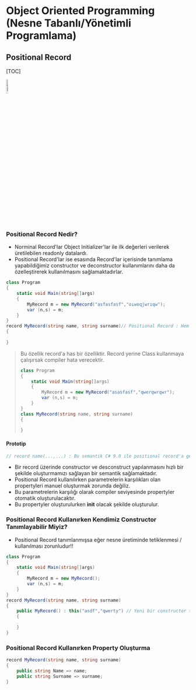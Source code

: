 # Object  Oriented Programming (Nesne Tabanlı/Yönetimli Programlama)

## Positional Record

[TOC]

<img src = https://github.com/trukafatsum/CSharpNotlarim/blob/main/OOP/%C4%B0lgili%20Ders%20QR/14-QR.png width=10% alt="İlgili Video İçeriği QR" />

### Positional Record Nedir?

* Norminal Record'lar Object Initializer'lar ile ilk değerleri verilerek üretilebilen readonly datalardı.
* Positional Record'lar ise esasında Record'lar içerisinde tanımlama yapabildiğimiz constructor ve deconstructor kullanımlarını daha da özelleştirerek kullanılmasını sağlamaktadırlar.

```csharp
class Program
{
    static void Main(string[]args)
    {
        MyRecord m = new MyRecord("asfasfasf","oıwoqjwrıqw");
        var (n,s) = m;
    }
}
record MyRecord(string name, string surname)// Positional Record : Hem constructor hem deconstruct'a karşılık gelmektedir.
{
    
}
```

> Bu özellik record'a has bir özelliktir. Record yerine Class kullanmaya çalışırsak compiler hata verecektir.
>
> ```csharp
> class Program
> {
>     static void Main(string[]args)
>     {
>         MyRecord m = new MyRecord("asasfasf","qwerqwrqwr");
>         var (n,s) = m;
>     }
> }
> class MyRecord(string name, string surname)
> {
>     
> }
> ```

#### Prototip

```csharp
// record name(...,...) : Bu semantik C# 9.0 ile positional record'a gelmiştir.
```

* Bir record üzerinde constructor ve desconstruct yapılanmasını hızlı bir şekilde oluşturmamızı sağlayan bir semantik sağlamaktadır.
* Positional Record kullanılırken parametrelerin karşılıkları olan propertyleri manuel oluşturmak zorunda değiliz.
* Bu parametrelerin karşılığı olarak compiler seviyesinde propertyler otomatik oluşturulacaktır.
* Bu propertyler oluşturulurken **init** olacak şekilde oluşturulur.



### Positional Record Kullanırken Kendimiz Constructor Tanımlayabilir Miyiz?

* Positional Record tanımlanmışsa eğer nesne üretiminde tetiklenmesi / kullanılması zorunludur!!

```csharp
class Program
{
    static void Main(string[]args)
    {
        MyRecord m = new MyRecord();
        var (n,s) = m;
    }
}
record MyRecord(string name, string surname)
{
    public MyRecord() : this("asdf","qwerty") // Yeni bir constructor tanımlayabilmek için this ile positional record'un constructor'ına değer göndermek zorundayız.
    {
        
    }
}
```



### Positional Record Kullanırken Property Oluşturma

```csharp
record MyRecord(string name, string surname)
{
    public string Name => name;
    public string Surname => surname;
}
```

